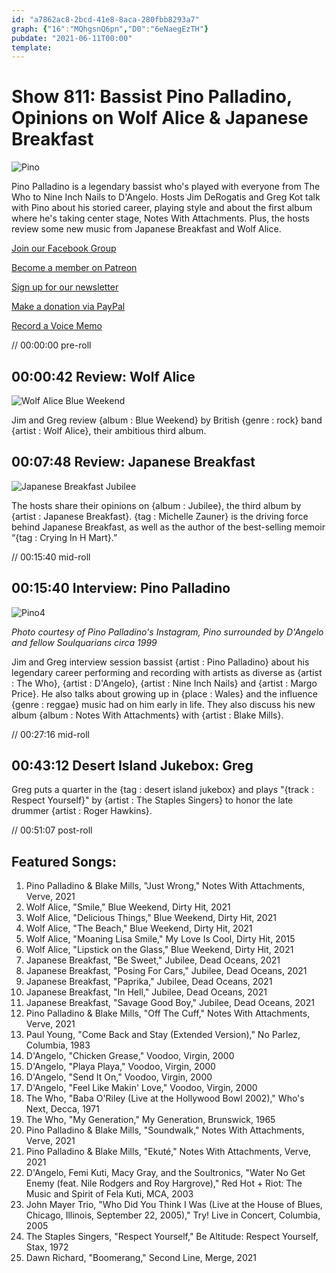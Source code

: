 ```yaml
---
id: "a7862ac8-2bcd-41e8-8aca-280fbb8293a7"
graph: {"16":"MQhgsnQ6pn","D0":"6eNaegEzTH"}
pubdate: "2021-06-11T00:00"
template: 
---
```






# Show 811: Bassist Pino Palladino, Opinions on Wolf Alice & Japanese Breakfast

![Pino](https://static.soundopinions.org/images/2021/pinooo.jpeg)

Pino Palladino is a legendary bassist who's played with everyone from The Who to Nine Inch Nails to D'Angelo. Hosts Jim DeRogatis and Greg Kot talk with Pino about his storied career, playing style and about the first album where he's taking center stage, Notes With Attachments. Plus, the hosts review some new music from Japanese Breakfast and Wolf Alice. 

[Join our Facebook Group](https://bit.ly/3sivr9T)

[Become a member on Patreon](https://bit.ly/3slWZvc)

[Sign up for our newsletter](https://bit.ly/3eEvRnG)

[Make a donation via PayPal](https://bit.ly/3dmt9lU)

[Record a Voice Memo](https://bit.ly/2RyD5Ah)

// 00:00:00 pre-roll



## 00:00:42 Review: Wolf Alice

![Wolf Alice Blue Weekend](https://static.soundopinions.org/assets/811/169.jpg)

Jim and Greg review {album : Blue Weekend} by British {genre : rock} band {artist : Wolf Alice}, their ambitious third album.



## 00:07:48 Review: Japanese Breakfast

![Japanese Breakfast Jubilee](https://static.soundopinions.org/assets/811/D012.jpg)

The hosts share their opinions on {album : Jubilee}, the third album by {artist : Japanese Breakfast}. {tag : Michelle Zauner} is the driving force behind Japanese Breakfast, as well as the author of the best-selling memoir “{tag : Crying In H Mart}.”

// 00:15:40 mid-roll



## 00:15:40 Interview: Pino Palladino

![Pino4](https://static.soundopinions.org/images/2021/pino4.jpeg)

*Photo courtesy of Pino Palladino's Instagram, Pino surrounded by D'Angelo and fellow Soulquarians circa 1999*

Jim and Greg interview session bassist {artist : Pino Palladino} about his legendary career performing and recording with artists as diverse as {artist : The Who}, {artist : D'Angelo}, {artist : Nine Inch Nails} and {artist : Margo Price}. He also talks about growing up in {place : Wales} and the influence {genre : reggae} music had on him early in life. They also discuss his new album {album : Notes With Attachments} with {artist : Blake Mills}.

// 00:27:16 mid-roll



## 00:43:12 Desert Island Jukebox: Greg

Greg puts a quarter in the {tag : desert island jukebox} and plays "{track : Respect Yourself}" by {artist : The Staples Singers} to honor the late drummer {artist : Roger Hawkins}.

// 00:51:07 post-roll



## Featured Songs:

1. Pino Palladino & Blake Mills, "Just Wrong," Notes With Attachments, Verve, 2021
2. Wolf Alice, "Smile," Blue Weekend, Dirty Hit, 2021
3. Wolf Alice, "Delicious Things," Blue Weekend, Dirty Hit, 2021
4. Wolf Alice, "The Beach," Blue Weekend, Dirty Hit, 2021
5. Wolf Alice, "Moaning Lisa Smile," My Love Is Cool, Dirty Hit, 2015
6. Wolf Alice, "Lipstick on the Glass," Blue Weekend, Dirty Hit, 2021
7. Japanese Breakfast, "Be Sweet," Jubilee, Dead Oceans, 2021
8. Japanese Breakfast, "Posing For Cars," Jubilee, Dead Oceans, 2021
9. Japanese Breakfast, "Paprika," Jubilee, Dead Oceans, 2021
10. Japanese Breakfast, "In Hell," Jubilee, Dead Oceans, 2021
11. Japanese Breakfast, "Savage Good Boy," Jubilee, Dead Oceans, 2021
12. Pino Palladino & Blake Mills, "Off The Cuff," Notes With Attachments, Verve, 2021
13. Paul Young, "Come Back and Stay (Extended Version)," No Parlez, Columbia, 1983
14. D'Angelo, "Chicken Grease," Voodoo, Virgin, 2000
15. D'Angelo, "Playa Playa," Voodoo, Virgin, 2000
16. D'Angelo, "Send It On," Voodoo, Virgin, 2000
17. D'Angelo, "Feel Like Makin' Love," Voodoo, Virgin, 2000
18. The Who, "Baba O'Riley (Live at the Hollywood Bowl 2002)," Who's Next, Decca, 1971
19. The Who, "My Generation," My Generation, Brunswick, 1965
20. Pino Palladino & Blake Mills, "Soundwalk," Notes With Attachments, Verve, 2021
21. Pino Palladino & Blake Mills, "Ekuté," Notes With Attachments, Verve, 2021
22. D'Angelo, Femi Kuti, Macy Gray, and the Soultronics, "Water No Get Enemy (feat. Nile Rodgers and Roy Hargrove)," Red Hot + Riot: The Music and Spirit of Fela Kuti, MCA, 2003
23. John Mayer Trio, "Who Did You Think I Was (Live at the House of Blues, Chicago, Illinois, September 22, 2005)," Try! Live in Concert, Columbia, 2005
24. The Staples Singers, "Respect Yourself," Be Altitude: Respect Yourself, Stax, 1972
25. Dawn Richard, "Boomerang," Second Line, Merge, 2021